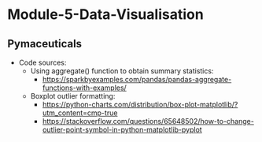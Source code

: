 # Module-5-Data-Visualisation

## Pymaceuticals
   * Code sources:
     * Using aggregate() function to obtain summary statistics:
       * https://sparkbyexamples.com/pandas/pandas-aggregate-functions-with-examples/
     * Boxplot outlier formatting:
       * https://python-charts.com/distribution/box-plot-matplotlib/?utm_content=cmp-true
       * https://stackoverflow.com/questions/65648502/how-to-change-outlier-point-symbol-in-python-matplotlib-pyplot
